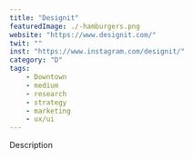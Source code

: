 ```yaml
---
title: "Designit"
featuredImage: ./-hamburgers.png
website: "https://www.designit.com/"
twit: ""
inst: "https://www.instagram.com/designit/"
category: "D"
tags:
    - Downtown
    - medium
    - research
    - strategy
    - marketing
    - ux/ui
---
```


Description
